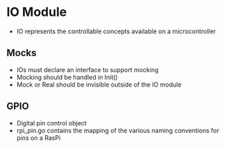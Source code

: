 # IO Module
- IO represents the controllable concepts available on a microcontroller

## Mocks
- IOs must declare an interface to support mocking
- Mocking should be handled in Init()
- Mock or Real should be invisible outside of the IO module

## GPIO 
- Digital pin control object
- rpi_pin.go contains the mapping of the various naming conventions for pins on a RasPi